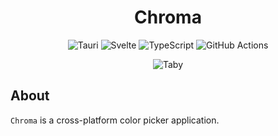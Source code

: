 <h1 align="center">Chroma</h1>

<div align="center">

![Tauri](https://img.shields.io/badge/tauri-%2324C8DB.svg?style=for-the-badge&logo=tauri&logoColor=%23FFFFFF)
![Svelte](https://img.shields.io/badge/svelte-%23f1413d.svg?style=for-the-badge&logo=svelte&logoColor=white)
![TypeScript](https://img.shields.io/badge/typescript-%23007ACC.svg?style=for-the-badge&logo=typescript&logoColor=white)
![GitHub Actions](https://img.shields.io/badge/github%20actions-%232671E5.svg?style=for-the-badge&logo=githubactions&logoColor=white)

</div>

<div align=center>
  <img alt="Taby" src="https://github.com/ByHelyo/chroma/assets/70762494/af78fa25-1682-4bc1-ab0b-ae082951434c" />
</div>

<h2>About</h2>

`Chroma` is a cross-platform color picker application.
